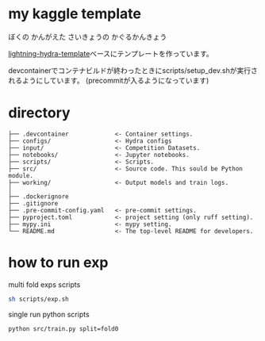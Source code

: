 # my kaggle template
ぼくの かんがえた さいきょうの かぐるかんきょう

[lightning-hydra-template](https://github.com/ashleve/lightning-hydra-template/)ベースにテンプレートを作っています。

devcontainerでコンテナビルドが終わったときにscripts/setup_dev.shが実行されるようにしています。
(precommitが入るようになっています)

# directory
    ├── .devcontainer             <- Container settings.
    ├── configs/                  <- Hydra configs
    ├── input/                    <- Competition Datasets.
    ├── notebooks/                <- Jupyter notebooks.
    ├── scripts/                  <- Scripts.
    ├── src/                      <- Source code. This sould be Python module.
    ├── working/                  <- Output models and train logs.
    │
    ├── .dockerignore
    ├── .gitignore
    ├── .pre-commit-config.yaml   <- pre-commit settings.
    ├── pyproject.toml            <- project setting (only ruff setting).
    ├── mypy.ini                  <- mypy setting.
    └── README.md                 <- The top-level README for developers.

# how to run exp
multi fold exps scripts
```bash
sh scripts/exp.sh
```

single run python scripts
```bash
python src/train.py split=fold0
```
